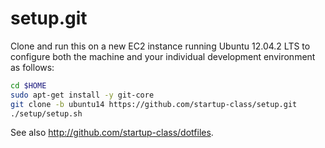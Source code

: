 setup.git
=========
Clone and run this on a new EC2 instance running Ubuntu 12.04.2 LTS to
configure both the machine and your individual development environment as
follows:

```sh
cd $HOME
sudo apt-get install -y git-core
git clone -b ubuntu14 https://github.com/startup-class/setup.git
./setup/setup.sh   
```

See also http://github.com/startup-class/dotfiles. 








